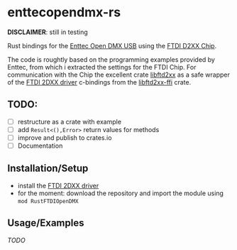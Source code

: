 # enttecopendmx-rs

**DISCLAIMER**: still in testing

Rust bindings for the [Enttec Open DMX USB](https://www.enttec.com/product/lighting-communication-protocols/dmx512/open-dmx-usb/) using the [FTDI D2XX Chip](https://ftdichip.com/product-category/products/ic/).

The code is roughtly based on the programming examples provided by Enttec, from which i extracted the settings for the FTDI Chip. For communication with the Chip the excellent crate [libftd2xx](https://crates.io/crates/libftd2xx) as a safe wrapper of the [FTDI 2DXX driver](https://ftdichip.com/drivers/d2xx-drivers/) c-bindings from the [libftd2xx-ffi](https://crates.io/crates/libftd2xx-ffi) crate.


## TODO:

- [ ] restructure as a crate with example
- [ ] add ` Result<(),Error> ` return values for methods
- [ ] improve and publish to crates.io 
- [ ] Documentation

## Installation/Setup

- install the [FTDI 2DXX driver](https://ftdichip.com/drivers/d2xx-drivers/)
- for the moment: download the repository and import the module using ` mod RustFTDIOpenDMX ` 

## Usage/Examples
*TODO*
